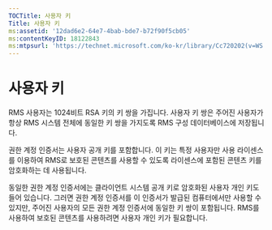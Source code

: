 ```yaml
---
TOCTitle: 사용자 키
Title: 사용자 키
ms:assetid: '12dad6e2-64e7-4bab-bde7-b72f90f5cb05'
ms:contentKeyID: 18122843
ms:mtpsurl: 'https://technet.microsoft.com/ko-kr/library/Cc720202(v=WS.10)'
---
```


사용자 키
=========

RMS 사용자는 1024비트 RSA 키의 키 쌍을 가집니다. 사용자 키 쌍은 주어진 사용자가 항상 RMS 시스템 전체에 동일한 키 쌍을 가지도록 RMS 구성 데이터베이스에 저장됩니다.

권한 계정 인증서는 사용자 공개 키를 포함합니다. 이 키는 특정 사용자만 사용 라이센스를 이용하여 RMS로 보호된 콘텐츠를 사용할 수 있도록 라이센스에 포함된 콘텐츠 키를 암호화하는 데 사용됩니다.

동일한 권한 계정 인증서에는 클라이언트 시스템 공개 키로 암호화된 사용자 개인 키도 들어 있습니다. 그러면 권한 계정 인증서를 이 인증서가 발급된 컴퓨터에서만 사용할 수 있지만, 주어진 사용자의 모든 권한 계정 인증서에 동일한 키 쌍이 포함됩니다. RMS를 사용하여 보호된 콘텐츠를 사용하려면 사용자 개인 키가 필요합니다.

